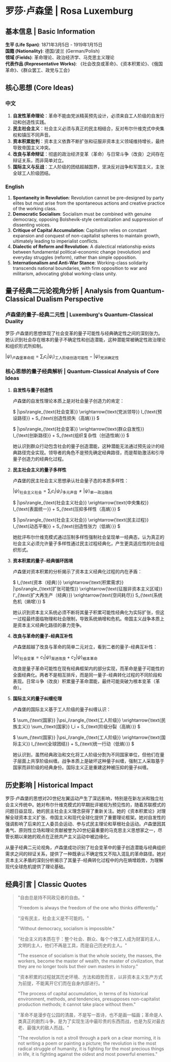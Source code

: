 # 罗莎·卢森堡 | Rosa Luxemburg

## 基本信息 | Basic Information

**生平 (Life Span)**: 1871年3月5日 - 1919年1月15日  
**国籍 (Nationality)**: 德国/波兰 (German/Polish)  
**领域 (Fields)**: 革命理论、政治经济学、马克思主义理论  
**代表作品 (Representative Works)**: 《社会改良或革命》、《资本积累论》、《俄国革命》、《群众罢工、政党与工会》

## 核心思想 (Core Ideas)

### 中文
1. **自发性革命理论**：革命不能由党派精英预先设计，必须来自工人阶级的自发行动和创造性实践。
2. **民主社会主义**：社会主义必须与真正的民主相结合，反对布尔什维克式中央集权和镇压不同声音。
3. **资本积累批判**：资本主义依靠不断扩张和征服非资本主义领域维持增长，最终导致帝国主义冲突。
4. **改良与革命辩证**：彻底的政治经济变革（革命）与日常斗争（改良）之间存在辩证关系，而非简单对立。
5. **国际主义与反战**：工人阶级的团结超越国界，坚决反对战争和军国主义，主张全球工人阶级团结。

### English
1. **Spontaneity in Revolution**: Revolution cannot be pre-designed by party elites but must arise from the spontaneous actions and creative practice of the working class.
2. **Democratic Socialism**: Socialism must be combined with genuine democracy, opposing Bolshevik-style centralization and suppression of dissenting voices.
3. **Critique of Capital Accumulation**: Capitalism relies on constant expansion and conquest of non-capitalist spheres to maintain growth, ultimately leading to imperialist conflicts.
4. **Dialectic of Reform and Revolution**: A dialectical relationship exists between fundamental political-economic change (revolution) and everyday struggles (reform), rather than simple opposition.
5. **Internationalism and Anti-War Stance**: Working-class solidarity transcends national boundaries, with firm opposition to war and militarism, advocating global working-class unity.

## 量子经典二元论视角分析 | Analysis from Quantum-Classical Dualism Perspective

### 卢森堡的量子-经典二元性 | Luxemburg's Quantum-Classical Duality

罗莎·卢森堡的思想体现了社会变革的量子可能性与经典确定性之间的深刻张力。她认识到社会存在根本的量子不确定性和创造潜能，这种潜能常被确定性政治理论和组织形式所抑制。

$`
|\psi\rangle_{\text{卢森堡革命观}} = \sum_i c_i|\psi_i\rangle_{\text{工人阶级创造可能性}} - |\psi\rangle_{\text{党派确定性}}
`$

### 核心思想的量子经典解析 | Quantum-Classical Analysis of Core Ideas

1. **自发性与量子创造性**

   卢森堡的自发性理论本质上是对社会量子创造力的肯定：

   $`
   |\psi\rangle_{\text{社会变革}} \xrightarrow{\text{党派领导}} I_{\text{预设路径}} + S_{\text{创造性损失（高熵）}}
   `$

   $`
   |\psi\rangle_{\text{社会变革}} \xrightarrow{\text{群众自发性}} I_{\text{创新路径}} + S_{\text{组织复杂性（创造性熵）}}
   `$

   她认识到群众行动包含社会的量子创造潜能，这种潜能无法通过预先设计的经典路径完全实现。领导者的角色不是预先确定经典路径，而是帮助激活和引导量子创造力的经典化过程。

2. **民主社会主义的量子多样性**

   卢森堡的民主社会主义思想承认社会量子态的本质多样性：

   $`
   |\psi\rangle_{\text{社会主义社会}} = \sum_i c_i|\psi_i\rangle_{\text{多元声音}} \neq |\psi\rangle_{\text{单一政治路线}}
   `$

   $`
   |\psi\rangle_{\text{社会主义社会}} \xrightarrow{\text{中央集权}} I_{\text{表面统一}} + S_{\text{压抑多样性（高熵）}}
   `$

   $`
   |\psi\rangle_{\text{社会主义社会}} \xrightarrow{\text{民主过程}} I_{\text{动态平衡}} + S_{\text{创造性张力（低熵）}}
   `$

   她批评布尔什维克模式通过压制多样性强制社会呈现单一经典态，认为真正的社会主义必须允许量子多样性通过民主过程经典化，产生更具适应性的社会组织形式。

3. **资本积累的量子-经典循环困境**

   卢森堡对资本积累的分析揭示了资本主义经典化过程的内在矛盾：

   $`
   I_{\text{资本（经典）}} \xrightarrow{\text{积累需求}} |\psi\rangle_{\text{扩张可能性}} \xrightarrow{\text{征服非资本主义区域}} I'_{\text{扩大再生产（经典）}} \xrightarrow{\text{空间耗尽}} S_{\text{系统危机（熵增）}}
   `$

   她认识到资本主义系统必须不断将其量子积累可能性经典化为实际扩张，但这一过程最终面临物理和社会限制，导致系统熵增和危机。帝国主义战争本质上是资本主义经典化路径的暴力竞争。

4. **改良与革命的量子-经典互补性**

   卢森堡超越了改良与革命的简单二元对立，看到二者的量子-经典互补性：

   $`
   |\psi\rangle_{\text{社会变革}} = c_1|\psi\rangle_{\text{渐进改良}} + c_2|\psi\rangle_{\text{根本革命}}
   `$

   改良是量子革命可能性在现有经典框架内的部分实现，而革命是量子可能性的全面经典化。两者不是相互排斥，而是同一量子-经典转化过程的不同阶段和表现。日常斗争（改良）积累量子革命潜能，最终可能突破为根本变革（革命）。

5. **国际主义的量子纠缠伦理**

   卢森堡的国际主义基于工人阶级的量子纠缠认识：

   $`
   \sum_{\text{国家}} |\psi_i\rangle_{\text{工人阶级}} \xrightarrow{\text{民族主义}} \sum_{\text{国家}} I_i + S_{\text{阶级分裂（高熵）}}
   `$

   $`
   \sum_{\text{国家}} |\psi_i\rangle_{\text{工人阶级}} \xrightarrow{\text{国际主义}} I_{\text{全球团结}} + S_{\text{统一行动（低熵）}}
   `$

   她认识到，虽然经典政治和文化将工人阶级分割为不同国家单位，但他们在量子层面上共享阶级纠缠。战争本质上是破坏这种量子纠缠，强制工人采取基于国家而非阶级的经典身份。国际主义正是重建这种被压抑的量子纠缠。

## 历史影响 | Historical Impact

罗莎·卢森堡的思想对20世纪左翼运动产生了深远影响，特别是在新左派和独立社会主义传统中。她对布尔什维克模式的早期批评被视为预见性的，随着苏联模式的问题日益显现，她的民主社会主义理念获得了重新关注。她的《资本积累论》对理解全球资本主义扩张、帝国主义和现代全球化提供了重要理论框架。她对自发性的强调影响了后来的工人委员会运动、参与式民主理论和草根社会运动。卢森堡因其勇气、原则性立场和理论贡献被誉为20世纪最重要的马克思主义思想家之一，尽管长期以来她的观点在正统共产主义运动中被边缘化。

从量子经典二元论视角，卢森堡成功识别了社会变革中的量子创造潜能与经典组织需求之间的辩证关系，提供了一种既承认不确定性又不陷入混乱的革命路径。她对资本主义矛盾的深刻分析揭示了其量子-经典转化过程中的内在熵增趋势，为理解现代全球危机提供了理论基础。

## 经典引言 | Classic Quotes

> "自由总是持不同政见者的自由。"
> 
> "Freedom is always the freedom of the one who thinks differently."

> "没有民主，社会主义是不可能的。"
> 
> "Without democracy, socialism is impossible."

> "社会主义的本质在于：整个社会、群众、每个个体工人成为财富的主人，文明的主人，他们不再是工具，而是自己历史的主人。"
> 
> "The essence of socialism is that the whole society, the masses, the workers, become the master of wealth, the master of civilization, that they are no longer tools but their own masters in history."

> "资本积累的过程就其历史环境、方法和趋势而言，以非资本主义生产方式为前提，不能离开它们而在自身内部进行。"
> 
> "The process of capital accumulation, in terms of its historical environment, methods, and tendencies, presupposes non-capitalist production methods; it cannot take place without them."

> "革命不是漫步在公园的清晨，不是写一首诗，也不是画一幅画；革命是人类真正的剧烈斗争，是为了实现生活中最珍贵的东西而战，也是为反对最古老、最强大的敌人而战。"
> 
> "The revolution is not a stroll through a park on a clear morning, it is not writing a poem or painting a picture; the revolution is the most radical struggle of humanity, it is fighting for the most precious things in life, it is fighting against the oldest and most powerful enemies." 
